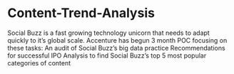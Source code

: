 # Content-Trend-Analysis
Social Buzz is a fast growing technology unicorn that needs to adapt quickly to it’s global scale.
Accenture has begun 3 month POC focusing on these tasks:
An audit of Social Buzz’s big data practice
Recommendations for successful IPO
Analysis to find Social Buzz’s top 5 most popular categories of content
